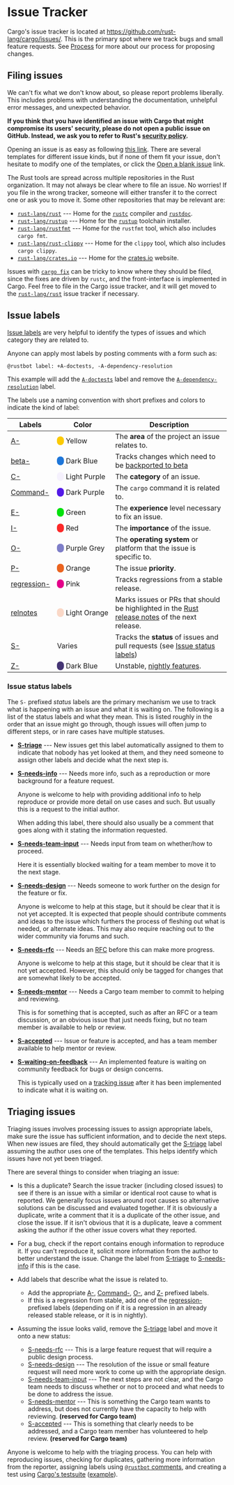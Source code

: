 # Issue Tracker

Cargo's issue tracker is located at
<https://github.com/rust-lang/cargo/issues/>. This is the primary spot where
we track bugs and small feature requests. See [Process] for more about our
process for proposing changes.

## Filing issues

We can't fix what we don't know about, so please report problems liberally.
This includes problems with understanding the documentation, unhelpful error
messages, and unexpected behavior.

**If you think that you have identified an issue with Cargo that might
compromise its users' security, please do not open a public issue on GitHub.
Instead, we ask you to refer to Rust's [security policy].**

Opening an issue is as easy as following [this link][new-issues]. There are
several templates for different issue kinds, but if none of them fit your
issue, don't hesitate to modify one of the templates, or click the [Open a
blank issue] link.

The Rust tools are spread across multiple repositories in the Rust
organization. It may not always be clear where to file an issue. No worries!
If you file in the wrong tracker, someone will either transfer it to the
correct one or ask you to move it. Some other repositories that may be
relevant are:

* [`rust-lang/rust`] --- Home for the [`rustc`] compiler and [`rustdoc`].
* [`rust-lang/rustup`] --- Home for the [`rustup`] toolchain installer.
* [`rust-lang/rustfmt`] --- Home for the `rustfmt` tool, which also includes `cargo fmt`.
* [`rust-lang/rust-clippy`] --- Home for the `clippy` tool, which also includes `cargo clippy`.
* [`rust-lang/crates.io`] --- Home for the [crates.io] website.

Issues with [`cargo fix`] can be tricky to know where they should be filed,
since the fixes are driven by `rustc`, and the front-interface is implemented
in Cargo. Feel free to file in the Cargo issue tracker, and it will get moved
to the [`rust-lang/rust`] issue tracker if necessary.

[Process]: process/index.md
[security policy]: https://www.rust-lang.org/security.html
[new-issues]: https://github.com/rust-lang/cargo/issues/new/choose
[Open a blank issue]: https://github.com/rust-lang/cargo/issues/new
[`rust-lang/rust`]: https://github.com/rust-lang/rust
[`rust-lang/rustup`]: https://github.com/rust-lang/rustup
[`rust-lang/rustfmt`]: https://github.com/rust-lang/rustfmt
[`rust-lang/rust-clippy`]: https://github.com/rust-lang/rust-clippy
[`rustc`]: https://doc.rust-lang.org/rustc/
[`rustdoc`]: https://doc.rust-lang.org/rustdoc/
[`rustup`]: https://rust-lang.github.io/rustup/
[`rust-lang/crates.io`]: https://github.com/rust-lang/crates.io
[crates.io]: https://crates.io/
[`cargo fix`]: https://doc.rust-lang.org/cargo/commands/cargo-fix.html

## Issue labels

[Issue labels] are very helpful to identify the types of issues and which
category they are related to.

Anyone can apply most labels by posting comments with a form such as:

```text
@rustbot label: +A-doctests, -A-dependency-resolution
```

This example will add the [`A-doctests`] label and remove the
[`A-dependency-resolution`] label.

[Issue labels]: https://github.com/rust-lang/cargo/labels
[`A-doctests`]: https://github.com/rust-lang/cargo/labels/A-doctests
[`A-dependency-resolution`]: https://github.com/rust-lang/cargo/labels/A-dependency-resolution

The labels use a naming convention with short prefixes and colors to indicate
the kind of label:

<style>
.label-color {
    border-radius:0.5em;
}
table td:nth-child(2) {
    white-space: nowrap;
}

</style>

| Labels | Color | Description |
|--------|-------|-------------|
| [A-]   | <span class="label-color" style="background-color:#fbca04;">&#x2003;</span>&nbsp;Yellow | The **area** of the project an issue relates to. |
| [beta-] | <span class="label-color" style="background-color:#1e76d9;">&#x2003;</span>&nbsp;Dark Blue | Tracks changes which need to be [backported to beta][beta-backport] |
| [C-] | <span class="label-color" style="background-color:#f5f1fd;">&#x2003;</span>&nbsp;Light Purple | The **category** of an issue. |
| [Command-] | <span class="label-color" style="background-color:#5319e7;">&#x2003;</span>&nbsp;Dark Purple | The `cargo` command it is related to. |
| [E-] | <span class="label-color" style="background-color:#02e10c;">&#x2003;</span>&nbsp;Green | The **experience** level necessary to fix an issue. |
| [I-] | <span class="label-color" style="background-color:#fc2929;">&#x2003;</span>&nbsp;Red | The **importance** of the issue. |
| [O-] | <span class="label-color" style="background-color:#7e7ec8;">&#x2003;</span>&nbsp;Purple Grey | The **operating system** or platform that the issue is specific to. |
| [P-] | <span class="label-color" style="background-color:#eb6420;">&#x2003;</span>&nbsp;Orange | The issue **priority**. |
| [regression-] | <span class="label-color" style="background-color:#e4008a;">&#x2003;</span>&nbsp;Pink | Tracks regressions from a stable release. |
| [relnotes] | <span class="label-color" style="background-color:#fad8c7;">&#x2003;</span>&nbsp;Light Orange | Marks issues or PRs that should be highlighted in the [Rust release notes] of the next release. |
| [S-] | Varies | Tracks the **status** of issues and pull requests (see [Issue status labels](#issue-status-labels)) |
| [Z-] | <span class="label-color" style="background-color:#453574;">&#x2003;</span>&nbsp;Dark Blue | Unstable, [nightly features]. |


[A-]: https://github.com/rust-lang/cargo/labels?q=A
[beta-]: https://github.com/rust-lang/cargo/labels?q=beta
[beta-backport]: https://forge.rust-lang.org/release/backporting.html#beta-backporting-in-rust-langcargo
[C-]: https://github.com/rust-lang/cargo/labels?q=C
[Command-]: https://github.com/rust-lang/cargo/labels?q=Command
[E-]: https://github.com/rust-lang/cargo/labels?q=E
[I-]: https://github.com/rust-lang/cargo/labels?q=I
[nightly features]: https://doc.rust-lang.org/nightly/cargo/reference/unstable.html
[O-]: https://github.com/rust-lang/cargo/labels?q=O
[P-]: https://github.com/rust-lang/cargo/labels?q=P
[regression-]: https://github.com/rust-lang/cargo/labels?q=regression
[relnotes]: https://github.com/rust-lang/cargo/issues?q=label%3Arelnotes
[Rust release notes]: https://github.com/rust-lang/rust/blob/master/RELEASES.md
[S-]: https://github.com/rust-lang/cargo/labels?q=S
[Z-]: https://github.com/rust-lang/cargo/labels?q=nightly

### Issue status labels

The `S-` prefixed *status* labels are the primary mechanism we use to track
what is happening with an issue and what it is waiting on. The following is a
list of the status labels and what they mean. This is listed roughly in the
order that an issue might go through, though issues will often jump to
different steps, or in rare cases have multiple statuses.

* **[S-triage]** --- New issues get this label automatically assigned to them
  to indicate that nobody has yet looked at them, and they need someone to
  assign other labels and decide what the next step is.

* **[S-needs-info]** --- Needs more info, such as a reproduction or more
  background for a feature request.

  Anyone is welcome to help with providing additional info to help reproduce
  or provide more detail on use cases and such. But usually this is a request
  to the initial author.

  When adding this label, there should also usually be a comment that goes
  along with it stating the information requested.

* **[S-needs-team-input]** --- Needs input from team on whether/how to
  proceed.

  Here it is essentially blocked waiting for a team member to move it to the
  next stage.

* **[S-needs-design]** --- Needs someone to work further on the design for the
  feature or fix.

  Anyone is welcome to help at this stage, but it should be clear that it is
  not yet accepted. It is expected that people should contribute comments and
  ideas to the issue which furthers the process of fleshing out what is
  needed, or alternate ideas. This may also require reaching out to the wider
  community via forums and such.

* **[S-needs-rfc]** --- Needs an [RFC] before this can make more progress.

  Anyone is welcome to help at this stage, but it should be clear that it is
  not yet accepted. However, this should only be tagged for changes that are
  somewhat likely to be accepted.

* **[S-needs-mentor]** --- Needs a Cargo team member to commit to helping and
  reviewing.

  This is for something that is accepted, such as after an RFC or a team
  discussion, or an obvious issue that just needs fixing, but no team member
  is available to help or review.

* **[S-accepted]** --- Issue or feature is accepted, and has a team member
  available to help mentor or review.

* **[S-waiting-on-feedback]** --- An implemented feature is waiting on
  community feedback for bugs or design concerns.

  This is typically used on a [tracking issue] after it has been implemented
  to indicate what it is waiting on.


[S-triage]: https://github.com/rust-lang/cargo/labels/S-triage
[S-needs-info]: https://github.com/rust-lang/cargo/labels/S-needs-info
[S-needs-team-input]: https://github.com/rust-lang/cargo/labels/S-needs-team-input
[S-needs-design]: https://github.com/rust-lang/cargo/labels/S-needs-design
[S-needs-rfc]: https://github.com/rust-lang/cargo/labels/S-needs-rfc
[S-needs-mentor]: https://github.com/rust-lang/cargo/labels/S-needs-mentor
[S-accepted]: https://github.com/rust-lang/cargo/labels/S-accepted
[S-waiting-on-feedback]: https://github.com/rust-lang/cargo/labels/S-waiting-on-feedback
[RFC]: https://github.com/rust-lang/rfcs/
[tracking issue]: https://github.com/rust-lang/cargo/labels/C-tracking-issue

## Triaging issues

Triaging issues involves processing issues to assign appropriate labels, make
sure the issue has sufficient information, and to decide the next steps.
When new issues are filed, they should automatically get the [S-triage] label
assuming the author uses one of the templates. This helps identify which
issues have not yet been triaged.

There are several things to consider when triaging an issue:

* Is this a duplicate? Search the issue tracker (including closed issues) to
  see if there is an issue with a similar or identical root cause to what is reported.
  We generally focus issues around root causes so alternative solutions can be
  discussed and evaluated together.
  If it is obviously a duplicate, write a comment that it is a duplicate of the
  other issue, and close the issue.
  If it isn't obvious that it is a duplicate, leave a comment asking the author
  if the other issue covers what they reported.

* For a bug, check if the report contains enough information to reproduce it.
  If you can't reproduce it, solicit more information from the author to
  better understand the issue.
  Change the label from [S-triage] to [S-needs-info] if this is the case.

* Add labels that describe what the issue is related to.

    * Add the appropriate [A-], [Command-], [O-], and [Z-] prefixed labels.
    * If this is a regression from stable, add one of the [regression-]
      prefixed labels (depending on if it is a regression in an already
      released stable release, or it is in nightly).

* Assuming the issue looks valid, remove the [S-triage] label and move it onto
  a new status:

  * [S-needs-rfc] --- This is a large feature request that will require a
    public design process.
  * [S-needs-design] --- The resolution of the issue or small feature request
    will need more work to come up with the appropriate design.
  * [S-needs-team-input] --- The next steps are not clear, and the Cargo team
    needs to discuss whether or not to proceed and what needs to be done to
    address the issue.
  * [S-needs-mentor] --- This is something the Cargo team wants to address,
    but does not currently have the capacity to help with reviewing. **(reserved for Cargo team)**
  * [S-accepted] --- This is something that clearly needs to be addressed, and
    a Cargo team member has volunteered to help review. **(reserved for Cargo team)**

Anyone is welcome to help with the triaging process. You can help with
reproducing issues, checking for duplicates, gathering more information from
the reporter, assigning labels using [`@rustbot` comments](#issue-labels), and
creating a test using [Cargo's testsuite] ([example][cargotest-example]).

[Cargo's testsuite]: tests/writing.md
[cargotest-example]: https://github.com/rust-lang/cargo/issues/11628#issuecomment-1411088951
